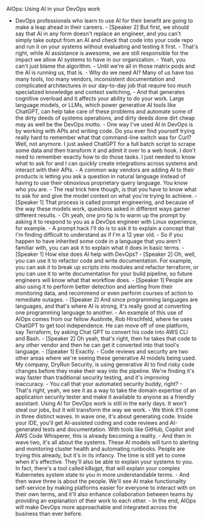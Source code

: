 AIOps: Using AI in your DevOps work
- DevOps professionals who learn to use AI for their benefit are going to make a leap ahead in their careers. - [Speaker 2] But first, we should say that AI in any form doesn't replace an engineer, and you can't simply take output from an AI and check that code into your code repo and run it on your systems without evaluating and testing it first. - That's right, while AI assistance is awesome, we are still responsible for the impact we allow AI systems to have in our organization. - Yeah, you can't just blame the algorithm. - Until we're all in those matrix pods and the AI is running us, that is. - Why do we need AI? Many of us have too many tools, too many vendors, inconsistent documentation and complicated architectures in our day-to-day job that require too much specialized knowledge and context switching, - And that generates cognitive overload and it affects your ability to do your work. Large language models, or LLMs, which power generative AI tools like ChatGPT, can help take care of these problems and automate some of the dirty deeds of systems operations, and dirty deeds done dirt cheap may as well be the DevOps motto. - One way I've used AI in DevOps is by working with APIs and writing code. Do you ever find yourself trying really hard to remember what that command-line switch was for Curl? Well, not anymore. I just asked ChatGPT for a full batch script to scrape some data and then transform it and admit it over to a web hook. I don't need to remember exactly how to do those tasks. I just needed to know what to ask for and I can quickly create integrations across systems and interact with their APIs. - A common way vendors are adding AI to their products is letting you ask a question in natural language instead of having to use their obnoxious proprietary query language. You know who you are. - The real trick here though, is that you have to know what to ask for and give the model context on what you're trying to achieve. - [Speaker 1] That process is called prompt engineering, and because of the way these models work, questions asked in different ways garner different results. - Oh yeah, one pro tip is to warm up the prompt by asking it to respond to you as a DevOps engineer with Linux experience, for example. - A prompt hack I'll do is to ask it to explain a concept that I'm finding difficult to understand as if I'm a 12 year old. - So if you happen to have inherited some code in a language that you aren't familiar with, you can ask it to explain what it does in basic terms. - [Speaker 1] How else does AI help with DevOps? - [Speaker 2] Oh, well, you can use it to refactor code and write documentation. For example, you can ask it to break up scripts into modules and refactor terraform, or you can use it to write documentation for your build pipeline, so future engineers will know what that workflow does. - [Speaker 1] People are also using it to perform better detection and alerting from their monitoring data, and recommend or even perform courses of action to remediate outages. - [Speaker 2] And since programming languages are languages, and that's where AI is strong, it's really good at converting one programming language to another. - An example of this use of AIOps comes from our fellow Austinite, Rob Hirschfeld, where he uses ChatGPT to get tool independence. He can move off of one platform, say Terraform, by asking Chat GPT to convert his code into AWS CLI and Bash. - [Speaker 2] Oh yeah, that's right, then he takes that code to any other vendor and then he can get it converted into that tool's language. - [Speaker 1] Exactly. - Code reviews and security are two other areas where we're seeing these generative AI models being used. My company, DryRun Security, is using generative AI to find risky code changes before they make their way into the pipeline. We're finding it's way faster than traditional security testing, and it's improving inaccuracy. - You call that your automated security buddy, right? - That's right, yeah, we see it as a way to take the domain expertise of an application security tester and make it available to anyone as a friendly assistant. Using AI for DevOps work is still in the early days. It won't steal our jobs, but it will transform the way we work. - We think it'll come in three distinct waves. In wave one, it's about generating code. Inside your IDE, you'll get AI-assisted coding and code reviews and AI-generated tests and documentation. With tools like GitHub, Copilot and AWS Code Whisperer, this is already becoming a reality. - And then in wave two, it's all about the systems. These AI models will turn to alerting and monitoring cluster health and automating runbooks. People are trying this already, but it's in its infancy. The time is still yet to come when it's effective. They'll also be able to explain your systems to you. In fact, there's a tool called k8sgpt, that will explain your complex Kubernetes system state to you in more understandable terms. - And then wave three is about the people. We'll see AI make functionality self-service by making platforms easier for everyone to interact with on their own terms, and it'll also enhance collaboration between teams by providing an explanation of their work to each other. - In the end, AIOps will make DevOps more approachable and integrated across the business than ever before.